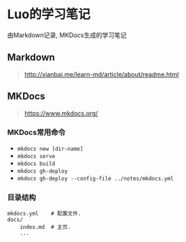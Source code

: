 # Luo的学习笔记 

由Markdown记录, MKDocs生成的学习笔记

## Markdown

> http://xianbai.me/learn-md/article/about/readme.html

## MKDocs

> https://www.mkdocs.org/

### MKDocs常用命令

* `mkdocs new [dir-name]`
* `mkdocs serve`
* `mkdocs build`
* `mkdocs gh-deploy`
* `mkdocs gh-deploy --config-file ../notes/mkdocs.yml`

### 目录结构
```
mkdocs.yml    # 配置文件.   
docs/   
    index.md  # 主页.   
    ...   

```
